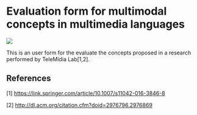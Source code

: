 # Evaluation form for multimodal concepts in multimedia languages

![](http://www.ncl.org.br/sites/ncl.org.br/files/newsflash_logo.png)

This is an user form for the evaluate the concepts proposed in a research performed by TeleMídia Lab[1,2].

## References

[1] <https://link.springer.com/article/10.1007/s11042-016-3846-8>

[2] <http://dl.acm.org/citation.cfm?doid=2976796.2976869>